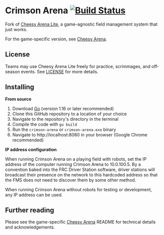 Crimson Arena [![Build Status](https://github.com/FRCTeam1987Offseason/crimson-arena/actions/workflows/test.yml/badge.svg)](https://github.com/FRCTeam1987Offseason/crimson-arena/actions)
============
Fork of [Cheesy Arena Lite](https://github.com/Team254/cheesy-arena-lite), a game-agnostic field management system that just works.

For the game-specific version, see [Cheesy Arena](https://github.com/Team254/cheesy-arena).

## License
Teams may use Cheesy Arena Lite freely for practice, scrimmages, and off-season events. See [LICENSE](LICENSE) for more details.

## Installing
**From source**

1. Download [Go](https://golang.org/dl/) (version 1.16 or later recommended)
2. Clone this GitHub repository to a location of your choice
3. Navigate to the repository's directory in the terminal
4. Compile the code with `go build`
5. Run the `crimson-arena` or `crimson-arena.exe` binary
6. Navigate to http://localhost:8080 in your browser (Google Chrome recommended)

**IP address configuration**

When running Crimson Arena on a playing field with robots, set the IP address of the computer running Crimson Arena to 10.0.100.5. By a convention baked into the FRC Driver Station software, driver stations will broadcast their presence on the network to this hardcoded address so that the FMS does not need to discover them by some other method.

When running Crimson Arena without robots for testing or development, any IP address can be used.

## Further reading
Please see the game-specific [Cheesy Arena](https://github.com/Team254/cheesy-arena) README for technical details and acknowledgements.
